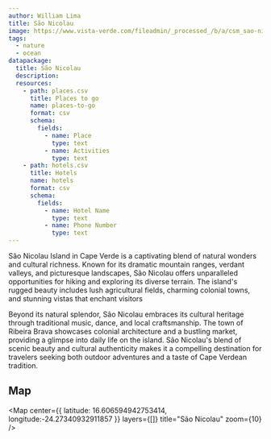 ```yaml
---
author: William Lima
title: São Nicolau
image: https://www.vista-verde.com/fileadmin/_processed_/b/a/csm_sao-nicolau-unberuehrt-urspruenglich-wandern_6b57a57482.jpg
tags:
  - nature
  - ocean
datapackage:
  title: São Nicolau
  description:
  resources:
    - path: places.csv
      title: Places to go
      name: places-to-go
      format: csv
      schema:
        fields:
          - name: Place
            type: text
          - name: Activities
            type: text
    - path: hotels.csv
      title: Hotels
      name: hotels
      format: csv
      schema:
        fields:
          - name: Hotel Name
            type: text
          - name: Phone Number
            type: text
---
```


São Nicolau Island in Cape Verde is a captivating blend of natural wonders and cultural richness. Known for its dramatic mountain ranges, verdant valleys, and picturesque landscapes, São Nicolau offers unparalleled opportunities for hiking and exploring its diverse terrain. The island's rugged beauty includes lush agricultural fields, charming colonial towns, and stunning vistas that enchant visitors

Beyond its natural splendor, São Nicolau embraces its cultural heritage through traditional music, dance, and local craftsmanship. The town of Ribeira Brava showcases colonial architecture and a bustling market, providing a glimpse into daily life on the island. São Nicolau's blend of scenic beauty and cultural authenticity makes it a compelling destination for travelers seeking both outdoor adventures and a taste of Cape Verdean tradition.

## Map

<Map
center={{
  latitude: 16.606594942753414,
  longitude:-24.27340932911857
}}
layers={[]}
title="São Nicolau"
zoom={10}
/>
